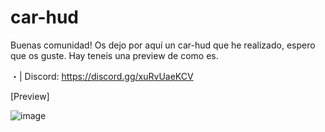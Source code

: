 # car-hud

Buenas comunidad! Os dejo por aquí un car-hud que he realizado, espero que os guste. Hay teneis una preview de como es.

・| Discord: https://discord.gg/xuRvUaeKCV

[Preview]

![image](https://user-images.githubusercontent.com/103532607/163223510-d5973043-347f-4b93-bc5d-f1d33f925ccb.png)

